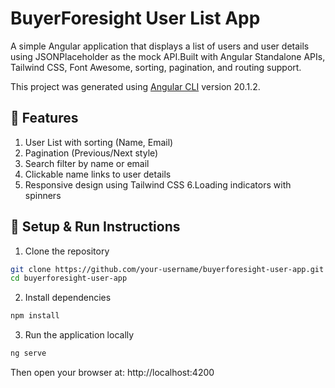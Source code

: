 # BuyerForesight User List App

A simple Angular application that displays a list of users and user details using JSONPlaceholder as the mock API.Built with Angular Standalone APIs, Tailwind CSS, Font Awesome, sorting, pagination, and routing support.

This project was generated using [Angular CLI](https://github.com/angular/angular-cli) version 20.1.2.

## 🚀 Features

1. User List with sorting (Name, Email)
2. Pagination (Previous/Next style)
3. Search filter by name or email
4. Clickable name links to user details
5. Responsive design using Tailwind CSS
6.Loading indicators with spinners

## 💠 Setup & Run Instructions

1. Clone the repository

```bash
git clone https://github.com/your-username/buyerforesight-user-app.git
cd buyerforesight-user-app
```

2. Install dependencies
```bash
npm install
```

3. Run the application locally
```bash
ng serve
```
Then open your browser at: http://localhost:4200
